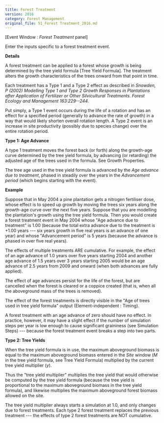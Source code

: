 ```yaml
---
title: Forest Treatment
version: 2016
category: Forest Management
original_file: 51_Forest Treatment_2016.md
---
```


[Event Window : *Forest Treatment* panel]

Enter the inputs specific to a forest treatment event.

**Details**

A forest treatment can be applied to a forest whose growth is being
determined by the tree yield formula [Tree Yield
Formula]. The treatment alters the
growth characteristics of the trees onward from that point in time.

Each treatment has a Type 1 and a Type 2 effect as described in
*Snowden, P (2002) Modelling Type 1 and Type 2 Growth Responses in
Plantations after Application of Fertilizer or Other Silvicultural
Treatments. Forest Ecology and Management 163:229--244*.

Put simply, a Type 1 event occurs during the life of a rotation and has
an effect for a specified period (generally to advance the rate of
growth) in a way that would likely shorten overall rotation length. A
Type 2 event is an increase in site productivity (possibly due to
species change) over the entire rotation period.

**Type 1: Age Advance**

A type 1 treatment moves the forest back (or forth) along the growth-age
curve determined by the tree yield formula, by advancing (or retarding)
the adjusted age of the trees used in the formula. See Growth
Properties.

The tree age used in the tree yield formula is advanced by the *Age
advance due to treatment*, phased in steadily over the years in the
*Advancement period* (which begins starting with the event).

**Example**

Suppose that in May 2004 a pine plantation gets a nitrogen fertiliser
dose, whose effect is to speed up growth by moving the trees six years
along the growth-age curve over the next five years. Suppose that you
are modelling the plantation's growth using the tree yield formula. Then
you would create a forest treatment event in May 2004 whose "Age advance
due to treatment" is 1.00 (because the total extra advance due to the
treatment is +1.00 years --- six years growth in five real years is an
advance of one year) and whose "Advancement period" is 5 years (because
the advance is phased in over five real years).

The effects of multiple treatments ARE cumulative. For example, the
effect of an age advance of 1.0 years over five years starting 2004 and
another age advance of 1.5 years over 3 years starting 2005 would be an
age advance of 2.5 years from 2009 and onward (when both advances are
fully applied).

The effect of age advances persist for the life of the forest, but are
cancelled when the forest is cleared or a coppice created (that is, when
all the aboveground mass of the trees is removed).

The effect of the forest treatments is directly visible in the "Age of
trees used in tree yield formula" output (Element-independent : Timing).

A forest treatment with an age advance of zero should have no effect. In
practice, however, it may have a slight effect if the number of
simulation steps per year is low enough to cause significant graininess
(see Simulation Steps) --- because the
forest treatment event breaks a step into two parts.

**Type 2: Tree Yields**

When the tree yield formula is in use, the maximum aboveground biomass
is equal to the maximum aboveground biomass entered in the *Site* window
(*M* in the tree yield formula, see Tree Yield
Formula) multiplied by the current tree
yield multiplier (*y*).

Thus the "tree yield multiplier" multiplies the tree yield that would
otherwise be computed by the tree yield formula (because the tree yield
is proportional to the maximum aboveground biomass in the tree yield
formula), and likewise multiplies the maximum aboveground forest biomass
allowed on the site.

The tree yield multiplier always starts a simulation at 1.0, and only
changes due to forest treatments. Each type 2 forest treatment replaces
the previous treatment --- the effects of type 2 forest treatments are
NOT cumulative.